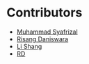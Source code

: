 # Contributors

- [Muhammad Syafrizal](https://github.com/ikaru19)
- [Risang Daniswara](https://github.com/Zwarzen)
- [Li Shang](https://github.com/Zwarzen)
- [RD](https://github.com/Zwarzen)

